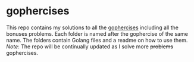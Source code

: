 # gophercises

This repo contains my solutions to all the [gophercises](https://gophercises.com/) including all the bonuses problems. Each folder is named after the gophercise of the same name.  The folders contain Golang files and a readme on how to use them.    
*Note*: The repo will be continually updated as I solve more ~~problems~~ gophercises.